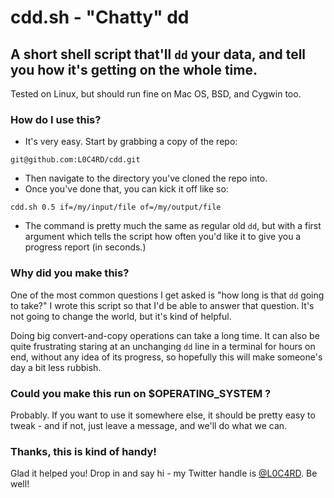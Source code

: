 # cdd.sh - "Chatty" dd

## A short shell script that'll `dd` your data, and tell you how it's getting on the whole time.

Tested on Linux, but should run fine on Mac OS, BSD, and Cygwin too.

### How do I use this?

 - It's very easy. Start by grabbing a copy of the repo:

```
git@github.com:L0C4RD/cdd.git
```

 - Then navigate to the directory you've cloned the repo into.
 - Once you've done that, you can kick it off like so:

```
cdd.sh 0.5 if=/my/input/file of=/my/output/file
```

 - The command is pretty much the same as regular old `dd`, but with a first argument which tells the script how often you'd like it to give you a progress report (in seconds.)

### Why did you make this?

One of the most common questions I get asked is "how long is that `dd` going to take?" I wrote this script so that I'd be able to answer that question. It's not going to change the world, but it's kind of helpful.

Doing big convert-and-copy operations can take a long time. It can also be quite frustrating staring at an unchanging `dd` line in a terminal for hours on end, without any idea of its progress, so hopefully this will make someone's day a bit less rubbish.

### Could you make this run on $OPERATING_SYSTEM ?

Probably. If you want to use it somewhere else, it should be pretty easy to tweak - and if not, just leave a message, and we'll do what we can.

### Thanks, this is kind of handy!

Glad it helped you! Drop in and say hi - my Twitter handle is [@L0C4RD](https://twitter.com/l0c4rd). Be well!

